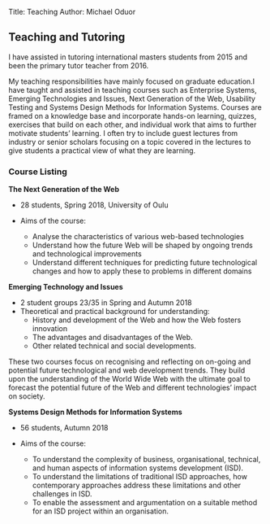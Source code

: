 Title: Teaching
Author: Michael Oduor

## Teaching and Tutoring
I have assisted in tutoring international masters students from 2015 and been the primary tutor teacher from 2016.

My teaching responsibilities have mainly focused on graduate education.I have taught and assisted in teaching courses such as Enterprise Systems, Emerging Technologies and Issues, Next Generation of the Web, Usability Testing and Systems Design Methods for Information Systems. Courses are framed on a knowledge base and incorporate hands-on learning, quizzes, exercises that build on each other, and individual work that aims to further motivate students’ learning. I often try to include guest lectures from industry or senior scholars focusing on a topic covered in the lectures to give students a practical view of what they are learning.

### Course Listing 

**The Next Generation of the Web**
* 28 students, Spring 2018, University of Oulu

* Aims of the course:
	* Analyse the characteristics of various web-based technologies
	* Understand how the future Web will be shaped by ongoing trends and technological improvements
	* Understand different techniques for predicting future technological changes and how to apply these to problems in different domains


**Emerging Technology and Issues** 

* 2 student groups 23/35 in Spring and Autumn 2018
* Theoretical and practical background for understanding: 
	* History and development of the Web and how the Web fosters innovation
	* The advantages and disadvantages of the Web.
	* Other related technical and social developments.


These two courses focus on recognising and reflecting on on-going and potential future technological and web development trends. They build upon the understanding of the World Wide Web with the ultimate goal to forecast the potential future of the Web and different technologies’ impact on society.

**Systems Design Methods for Information Systems**

* 56 students, Autumn 2018

* Aims of the course:
	* To understand the complexity of business, organisational, technical, and human aspects of information systems development (ISD).
	* To understand the limitations of traditional ISD approaches, how contemporary approaches address these limitations and other challenges in ISD.
	* To enable the assessment and argumentation on a suitable method for an ISD project within an organisation.

	






